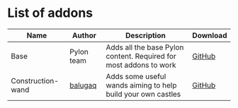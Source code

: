 # List of addons

| Name | Author | Description | Download |
|------|--------|-------------|----------|
| Base | Pylon team | Adds all the base Pylon content. Required for most addons to work | [GitHub](https://github.com/pylonmc/pylon-base/releases) |
| Construction-wand | [balugaq](https://github.com/balugaq) | Adds some useful wands aiming to help build your own castles      | [GitHub](https://github.com/balugaq/construction-wand) |

